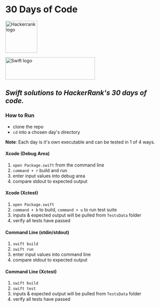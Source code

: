 # 30 Days of Code
<p>
  <a href="https://www.hackerrank.com/jonmarkgentry">
    <img src="https://theme.zdassets.com/theme_assets/992614/255700da50a74ed1b8f2cab3353a0106d75f4fdd.svg" alt="Hackerrank logo" height=100>
  </a>
</p>
<p>
  <a href="https://swift.org/">
    <img src="https://swift.org/assets/images/swift.svg" alt="Swift logo" height=70 width=280>
  </a>
</p>

## *Swift solutions to HackerRank's 30 days of code.* 


### How to Run
- clone the repo
- `cd` into a chosen day's directory

**Note**: Each day is it's own executable and can be tested in 1 of 4 ways.

#### Xcode (Debug Area)
1. `open Package.swift` from the command line
2. `command + r` build and run 
3. enter input values into debug area
4. compare stdout to expected output
  
#### Xcode (Xctest)
1. `open Package.swift`
2. `command + b` to build, `command + u` to run test suite 
3. inputs & expected output will be pulled from `TestsData` folder
4. verify all tests have passed

#### Command Line (stdin/stdout)
1. `swift build`
2. `swift run`
3. enter input values into command line
4. compare stdout to expected output

#### Command Line (Xctest)
1. `swift build`
2. `swift test`
3. inputs & expected output will be pulled from `TestsData` folder
4. verify all tests have passed
